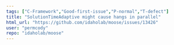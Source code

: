```yaml
---
tags: ["C-Framework","Good-first-issue","P-normal","T-defect"]
title: "SolutionTimeAdaptive might cause hangs in parallel"
html_url: "https://github.com/idaholab/moose/issues/13426"
user: "permcody"
repo: "idaholab/moose"
---
```


